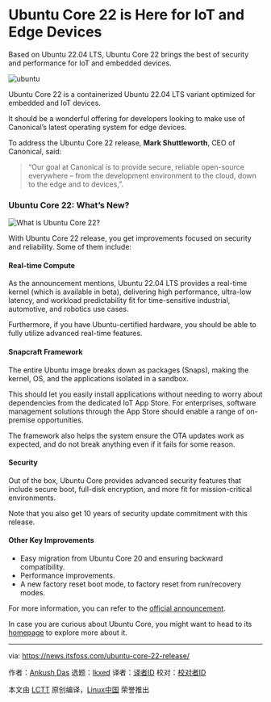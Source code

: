 [#]: subject: "Ubuntu Core 22 is Here for IoT and Edge Devices"
[#]: via: "https://news.itsfoss.com/ubuntu-core-22-release/"
[#]: author: "Ankush Das https://news.itsfoss.com/author/ankush/"
[#]: collector: "lkxed"
[#]: translator: "lkxed"
[#]: reviewer: " "
[#]: publisher: " "
[#]: url: " "

Ubuntu Core 22 is Here for IoT and Edge Devices
======
Based on Ubuntu 22.04 LTS, Ubuntu Core 22 brings the best of security and performance for IoT and embedded devices.

![ubuntu][1]

Ubuntu Core 22 is a containerized Ubuntu 22.04 LTS variant optimized for embedded and IoT devices.

It should be a wonderful offering for developers looking to make use of Canonical’s latest operating system for edge devices.

To address the Ubuntu Core 22 release, **Mark Shuttleworth**, CEO of Canonical, said:

> “Our goal at Canonical is to provide secure, reliable open-source everywhere – from the development environment to the cloud, down to the edge and to devices,”.

### Ubuntu Core 22: What’s New?

![What is Ubuntu Core 22?][2]

With Ubuntu Core 22 release, you get improvements focused on security and reliability. Some of them include:

#### Real-time Compute

As the announcement mentions, Ubuntu 22.04 LTS provides a real-time kernel (which is available in beta), delivering high performance, ultra-low latency, and workload predictability fit for time-sensitive industrial, automotive, and robotics use cases.

Furthermore, if you have Ubuntu-certified hardware, you should be able to fully utilize advanced real-time features.

#### Snapcraft Framework

The entire Ubuntu image breaks down as packages (Snaps), making the kernel, OS, and the applications isolated in a sandbox.

This should let you easily install applications without needing to worry about dependencies from the dedicated IoT App Store. For enterprises, software management solutions through the App Store should enable a range of on-premise opportunities.

The framework also helps the system ensure the OTA updates work as expected, and do not break anything even if it fails for some reason.

#### Security

Out of the box, Ubuntu Core provides advanced security features that include secure boot, full-disk encryption, and more fit for mission-critical environments.

Note that you also get 10 years of security update commitment with this release.

#### Other Key Improvements

* Easy migration from Ubuntu Core 20 and ensuring backward compatibility.
* Performance improvements.
* A new factory reset boot mode, to factory reset from run/recovery modes.

For more information, you can refer to the [official a][3][n][4][nouncement][5].

In case you are curious about Ubuntu Core, you might want to head to its [homepage][6] to explore more about it.

--------------------------------------------------------------------------------

via: https://news.itsfoss.com/ubuntu-core-22-release/

作者：[Ankush Das][a]
选题：[lkxed][b]
译者：[译者ID](https://github.com/译者ID)
校对：[校对者ID](https://github.com/校对者ID)

本文由 [LCTT](https://github.com/LCTT/TranslateProject) 原创编译，[Linux中国](https://linux.cn/) 荣誉推出

[a]: https://news.itsfoss.com/author/ankush/
[b]: https://github.com/lkxed
[1]: https://news.itsfoss.com/wp-content/uploads/2022/06/ubuntu-22-core.jpg
[2]: https://youtu.be/6NDWqH1SrGs
[3]: https://ubuntu.com/blog/canonical-ubuntu-core-22-is-now-available-optimised-for-iot-and-embedded-devices
[4]: https://ubuntu.com/blog/canonical-ubuntu-core-22-is-now-available-optimised-for-iot-and-embedded-devices
[5]: https://ubuntu.com/blog/canonical-ubuntu-core-22-is-now-available-optimised-for-iot-and-embedded-devices
[6]: https://ubuntu.com/core
